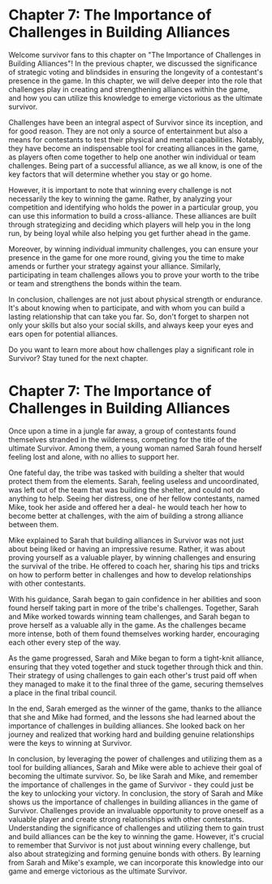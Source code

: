 # Chapter 7: The Importance of Challenges in Building Alliances

Welcome survivor fans to this chapter on "The Importance of Challenges in Building Alliances"! In the previous chapter, we discussed the significance of strategic voting and blindsides in ensuring the longevity of a contestant's presence in the game. In this chapter, we will delve deeper into the role that challenges play in creating and strengthening alliances within the game, and how you can utilize this knowledge to emerge victorious as the ultimate survivor.

Challenges have been an integral aspect of Survivor since its inception, and for good reason. They are not only a source of entertainment but also a means for contestants to test their physical and mental capabilities. Notably, they have become an indispensable tool for creating alliances in the game, as players often come together to help one another win individual or team challenges. Being part of a successful alliance, as we all know, is one of the key factors that will determine whether you stay or go home.

However, it is important to note that winning every challenge is not necessarily the key to winning the game. Rather, by analyzing your competition and identifying who holds the power in a particular group, you can use this information to build a cross-alliance. These alliances are built through strategizing and deciding which players will help you in the long run, by being loyal while also helping you get further ahead in the game.

Moreover, by winning individual immunity challenges, you can ensure your presence in the game for one more round, giving you the time to make amends or further your strategy against your alliance. Similarly, participating in team challenges allows you to prove your worth to the tribe or team and strengthens the bonds within the team.

In conclusion, challenges are not just about physical strength or endurance. It's about knowing when to participate, and with whom you can build a lasting relationship that can take you far. So, don't forget to sharpen not only your skills but also your social skills, and always keep your eyes and ears open for potential alliances.

Do you want to learn more about how challenges play a significant role in Survivor? Stay tuned for the next chapter.
# Chapter 7: The Importance of Challenges in Building Alliances

Once upon a time in a jungle far away, a group of contestants found themselves stranded in the wilderness, competing for the title of the ultimate Survivor. Among them, a young woman named Sarah found herself feeling lost and alone, with no allies to support her.

One fateful day, the tribe was tasked with building a shelter that would protect them from the elements. Sarah, feeling useless and uncoordinated, was left out of the team that was building the shelter, and could not do anything to help. Seeing her distress, one of her fellow contestants, named Mike, took her aside and offered her a deal- he would teach her how to become better at challenges, with the aim of building a strong alliance between them.

Mike explained to Sarah that building alliances in Survivor was not just about being liked or having an impressive resume. Rather, it was about proving yourself as a valuable player, by winning challenges and ensuring the survival of the tribe. He offered to coach her, sharing his tips and tricks on how to perform better in challenges and how to develop relationships with other contestants.

With his guidance, Sarah began to gain confidence in her abilities and soon found herself taking part in more of the tribe's challenges. Together, Sarah and Mike worked towards winning team challenges, and Sarah began to prove herself as a valuable ally in the game. As the challenges became more intense, both of them found themselves working harder, encouraging each other every step of the way.

As the game progressed, Sarah and Mike began to form a tight-knit alliance, ensuring that they voted together and stuck together through thick and thin. Their strategy of using challenges to gain each other's trust paid off when they managed to make it to the final three of the game, securing themselves a place in the final tribal council.

In the end, Sarah emerged as the winner of the game, thanks to the alliance that she and Mike had formed, and the lessons she had learned about the importance of challenges in building alliances. She looked back on her journey and realized that working hard and building genuine relationships were the keys to winning at Survivor.

In conclusion, by leveraging the power of challenges and utilizing them as a tool for building alliances, Sarah and Mike were able to achieve their goal of becoming the ultimate survivor. So, be like Sarah and Mike, and remember the importance of challenges in the game of Survivor - they could just be the key to unlocking your victory.
In conclusion, the story of Sarah and Mike shows us the importance of challenges in building alliances in the game of Survivor. Challenges provide an invaluable opportunity to prove oneself as a valuable player and create strong relationships with other contestants. Understanding the significance of challenges and utilizing them to gain trust and build alliances can be the key to winning the game. However, it's crucial to remember that Survivor is not just about winning every challenge, but also about strategizing and forming genuine bonds with others. By learning from Sarah and Mike's example, we can incorporate this knowledge into our game and emerge victorious as the ultimate Survivor.
